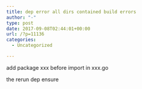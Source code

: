 ```yaml
---
title: dep error all dirs contained build errors
author: "-"
type: post
date: 2017-09-08T02:44:01+00:00
url: /?p=11136
categories:
  - Uncategorized

---
```

add package xxx before import in xxx.go
  
the rerun dep ensure